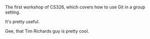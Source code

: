 The first workshop of CS326, which covers how to use Git in a group setting.

It's pretty useful.

Gee, that Tim Richards guy is pretty cool.